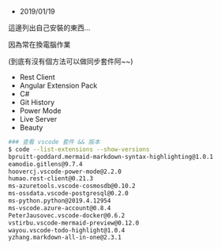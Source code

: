 
- 2019/01/19

這邊列出自己安裝的東西...

因為常在換電腦作業

(到底有沒有個方法可以做同步套件阿~~)

- Rest Client
- Angular Extension Pack
- C#
- Git History
- Power Mode
- Live Server
- Beauty


```bash
### 查看 vscode 套件 && 版本
$ code --list-extensions --show-versions
bpruitt-goddard.mermaid-markdown-syntax-highlighting@1.0.1
eamodio.gitlens@9.7.4
hoovercj.vscode-power-mode@2.2.0
humao.rest-client@0.21.3
ms-azuretools.vscode-cosmosdb@0.10.2
ms-ossdata.vscode-postgresql@0.2.0
ms-python.python@2019.4.12954
ms-vscode.azure-account@0.8.4
PeterJausovec.vscode-docker@0.6.2
vstirbu.vscode-mermaid-preview@0.12.0
wayou.vscode-todo-highlight@1.0.4
yzhang.markdown-all-in-one@2.3.1
```